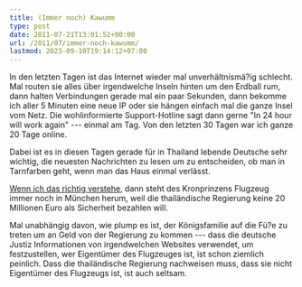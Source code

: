```yaml
---
title: (Immer noch) Kawumm
type: post
date: 2011-07-21T13:01:52+00:00
url: /2011/07/immer-noch-kawumm/
lastmod: 2023-09-10T19:14:12+07:00
---
```

In den letzten Tagen ist das Internet wieder mal unverhältnismä?ig schlecht. Mal routen sie alles über irgendwelche Inseln hinten um den Erdball rum, dann halten Verbindungen gerade mal ein paar Sekunden, dann bekomme ich aller 5 Minuten eine neue IP oder sie hängen einfach mal die ganze Insel vom Netz. Die wohlinformierte Support-Hotline sagt dann gerne "In 24 hour will work again" --- einmal am Tag. Von den letzten 30 Tagen war ich ganze 20 Tage online.

Dabei ist es in diesen Tagen gerade für in Thailand lebende Deutsche sehr wichtig, die neuesten Nachrichten zu lesen um zu entscheiden, ob man in Tarnfarben geht, wenn man das Haus einmal verlässt.

[Wenn ich das richtig verstehe][1], dann steht des Kronprinzens Flugzeug immer noch in München herum, weil die thailändische Regierung keine 20 Millionen Euro als Sicherheit bezahlen will.

Mal unabhängig davon, wie plump es ist, der Königsfamilie auf die Fü?e zu treten um an Geld von der Regierung zu kommen --- dass die deutsche Justiz Informationen von irgendwelchen Websites verwendet, um festzustellen, wer Eigentümer des Flugzeuges ist, ist schon ziemlich peinlich. Dass die thailändische Regierung nachweisen muss, dass sie nicht Eigentümer des Flugzeugs ist, ist auch seltsam.

 [1]: http://www.nationmultimedia.com/2011/07/22/national/Govt-will-fight-jet-case-in-court-Kasit-30160902.html
